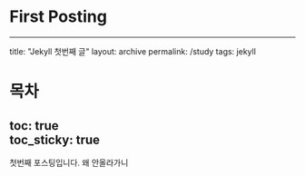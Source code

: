 # First Posting
---
title: "Jekyll 첫번째 글"
layout: archive
permalink: /study
tags: jekyll

# 목차
toc: true  
toc_sticky: true 
---

첫번째 포스팅입니다. 왜 안올라가니
